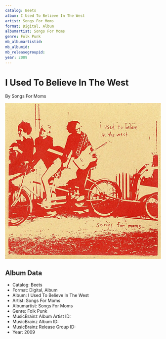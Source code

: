 ```yaml
---
catalog: Beets
album: I Used To Believe In The West
artist: Songs For Moms
format: Digital, Album
albumartist: Songs For Moms
genre: Folk Punk
mb_albumartistid: 
mb_albumid: 
mb_releasegroupid: 
year: 2009
---
```


# I Used To Believe In The West

By Songs For Moms

![](../../assets/beetscovers/Songs_For_Moms-I_Used_To_Believe_In_The_West.jpg)

## Album Data

- Catalog: Beets
- Format: Digital, Album
- Album: I Used To Believe In The West
- Artist: Songs For Moms
- Albumartist: Songs For Moms
- Genre: Folk Punk
- MusicBrainz Album Artist ID: 
- MusicBrainz Album ID: 
- MusicBrainz Release Group ID: 
- Year: 2009

